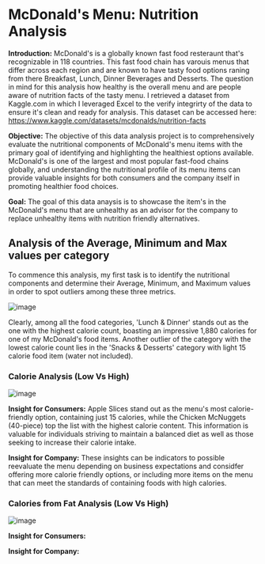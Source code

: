 # McDonald's Menu: Nutrition Analysis

**Introduction:** McDonald's is a globally known fast food resteraunt that's recognizable in 118 countries. This fast food chain has varouis menus that differ across each region and are known to have tasty food options raning from there Breakfast, Lunch, Dinner Beverages and Desserts. The question in mind for this analysis how healthy is the overall menu and are people aware of nutrition facts of the tasty menu. I retrieved a dataset from Kaggle.com in which I leveraged Excel to the verify integrirty of the data to ensure it's clean and ready for analysis. This dataset can be accessed here: https://www.kaggle.com/datasets/mcdonalds/nutrition-facts

**Objective:** The objective of this data analysis project is to comprehensively evaluate the nutritional components of McDonald's menu items with the primary goal of identifying and highlighting the healthiest options available. McDonald's is one of the largest and most popular fast-food chains globally, and understanding the nutritional profile of its menu items can provide valuable insights for both consumers and the company itself in promoting healthier food choices.

**Goal:** The goal of this data anaysis is to showcase the item's in the McDonald's menu that are unhealthy as an advisor for the company to replace unhealthy items with nutrition friendly alternatives.


## Analysis of the Average, Minimum and Max values per category

To commence this analysis, my first task is to identify the nutritional components and determine their Average, Minimum, and Maximum values in order to spot outliers among these three metrics.

![image](https://github.com/Ohver822/McDonaldsMenuAnalysis/assets/86633487/f32eac87-7a38-4af5-bfdf-41d59c2d3bf6)


Clearly, among all the food categories, 'Lunch & Dinner' stands out as the one with the highest calorie count, boasting an impressive 1,880 calories for one of my McDonald's food items. Another outlier of the category with the lowest calorie count lies in the 'Snacks & Desserts' category with light 15 calorie food item (water not included).

### Calorie Analysis (Low Vs High)

![image](https://github.com/Ohver822/McDonaldsMenuAnalysis/assets/86633487/f62697f4-4178-40ff-b62a-faba5381bdb2)

**Insight for Consumers:**
Apple Slices stand out as the menu's most calorie-friendly option, containing just 15 calories, while the Chicken McNuggets (40-piece) top the list with the highest calorie content. This information is valuable for individuals striving to maintain a balanced diet as well as those seeking to increase their calorie intake.

**Insight for Company:**
These insights can be indicators to possible reevaluate the menu depending on business expectations and considfer offering more calorie friendly options, or including more items on the menu that can meet the standards of containing foods with high calories.

### Calories from Fat Analysis (Low Vs High)

![image](https://github.com/Ohver822/McDonaldsMenuAnalysis/assets/86633487/8efc407a-b00e-48f6-a566-f697ba151c37)

**Insight for Consumers:**

**Insight for Company:**
